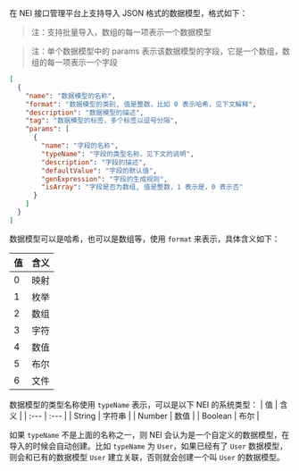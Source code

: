 在 NEI 接口管理平台上支持导入 JSON 格式的数据模型，格式如下：

> 注：支持批量导入，数组的每一项表示一个数据模型

> 注：单个数据模型中的 params 表示该数据模型的字段，它是一个数组，数组的每一项表示一个字段

```json
[
  {
    "name": "数据模型的名称",
    "format": "数据模型的类别, 值是整数，比如 0 表示哈希，见下文解释",
    "description": "数据模型的描述",
    "tag": "数据模型的标签，多个标签以逗号分隔",
    "params": [
      {
        "name": "字段的名称",
        "typeName": "字段的类型名称，见下文的说明",
        "description": "字段的描述",
        "defaultValue": "字段的默认值",
        "genExpression": "字段的生成规则",
        "isArray": "字段是否为数组, 值是整数，1 表示是，0 表示否"
      }
    ]
  }
]
```

数据模型可以是哈希，也可以是数组等，使用 `format` 来表示，具体含义如下：

| 值 | 含义 |
| :--- | :--- |
| 0 | 映射 |
| 1 | 枚举 |
| 2 | 数组 |
| 3 | 字符 |
| 4 | 数值 |
| 5 | 布尔 |
| 6 | 文件 |


数据模型的类型名称使用 `typeName` 表示，可以是以下 NEI 的系统类型：
| 值 | 含义 |
| :--- | :--- |
| String | 字符串 |
| Number | 数值 |
| Boolean | 布尔 |

如果 `typeName` 不是上面的名称之一，则 NEI 会认为是一个自定义的数据模型，在导入的时候会自动创建。比如 `typeName` 为 `User`，如果已经有了 `User` 数据模型，则会和已有的数据模型 `User` 建立关联，否则就会创建一个叫 `User` 的数据模型。





